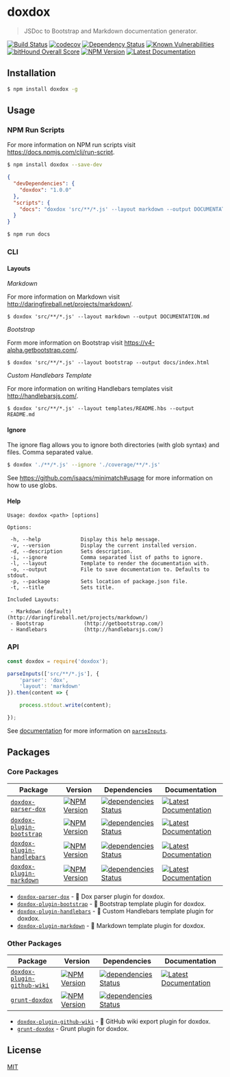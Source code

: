 # doxdox

> JSDoc to Bootstrap and Markdown documentation generator.

[![Build Status](https://travis-ci.org/neogeek/doxdox.svg?branch=master)](https://travis-ci.org/neogeek/doxdox)
[![codecov](https://img.shields.io/codecov/c/github/neogeek/doxdox/master.svg)](https://codecov.io/gh/neogeek/doxdox)
[![Dependency Status](https://david-dm.org/neogeek/doxdox.svg)](https://david-dm.org/neogeek/doxdox)
[![Known Vulnerabilities](https://snyk.io/test/npm/doxdox/badge.svg)](https://snyk.io/test/npm/doxdox)
[![bitHound Overall Score](https://www.bithound.io/github/neogeek/doxdox/badges/score.svg)](https://www.bithound.io/github/neogeek/doxdox)
[![NPM Version](http://img.shields.io/npm/v/doxdox.svg?style=flat)](https://www.npmjs.org/package/doxdox)
[![Latest Documentation](https://doxdox.org/images/badge-flat.svg)](https://doxdox.org/neogeek/doxdox)

## Installation

```bash
$ npm install doxdox -g
```

## Usage

### NPM Run Scripts

For more information on NPM run scripts visit <https://docs.npmjs.com/cli/run-script>.

```bash
$ npm install doxdox --save-dev
```

```json
{
  "devDependencies": {
    "doxdox": "1.0.0"
  },
  "scripts": {
    "docs": "doxdox 'src/**/*.js' --layout markdown --output DOCUMENTATION.md"
  }
}
```

```bash
$ npm run docs
```

### CLI

#### Layouts

_Markdown_

For more information on Markdown visit <http://daringfireball.net/projects/markdown/>.

```
$ doxdox 'src/**/*.js' --layout markdown --output DOCUMENTATION.md
```

_Bootstrap_

Form more information on Bootstrap visit <https://v4-alpha.getbootstrap.com/>.

```
$ doxdox 'src/**/*.js' --layout bootstrap --output docs/index.html
```

_Custom Handlebars Template_

For more information on writing Handlebars templates visit <http://handlebarsjs.com/>.

```
$ doxdox 'src/**/*.js' --layout templates/README.hbs --output README.md
```

#### Ignore

The ignore flag allows you to ignore both directories (with glob syntax) and files. Comma separated value.

```bash
$ doxdox './**/*.js' --ignore './coverage/**/*.js'
```

See <https://github.com/isaacs/minimatch#usage> for more information on how to use globs.

#### Help

```
Usage: doxdox <path> [options]

Options:

 -h, --help             Display this help message.
 -v, --version          Display the current installed version.
 -d, --description      Sets description.
 -i, --ignore           Comma separated list of paths to ignore.
 -l, --layout           Template to render the documentation with.
 -o, --output           File to save documentation to. Defaults to stdout.
 -p, --package          Sets location of package.json file.
 -t, --title            Sets title.

Included Layouts:

 - Markdown (default)    (http://daringfireball.net/projects/markdown/)
 - Bootstrap             (http://getbootstrap.com/)
 - Handlebars            (http://handlebarsjs.com/)
```

### API

```javascript
const doxdox = require('doxdox');

parseInputs(['src/**/*.js'], {
    'parser': 'dox',
    'layout': 'markdown'
}).then(content => {

    process.stdout.write(content);

});
```

See [documentation](DOCUMENTATION.md) for more information on [`parseInputs`](DOCUMENTATION.md#parseinputsinputs-config).

## Packages

### Core Packages

| Package | Version | Dependencies | Documentation |
| ------- | ------- | ------------ | ------------- |
| [`doxdox-parser-dox`](https://github.com/neogeek/doxdox-parser-dox) | [![NPM Version](http://img.shields.io/npm/v/doxdox-parser-dox.svg?style=flat)](https://www.npmjs.org/package/doxdox-parser-dox) | [![dependencies Status](https://david-dm.org/neogeek/doxdox-parser-dox/status.svg)](https://david-dm.org/neogeek/doxdox-parser-dox) | [![Latest Documentation](https://doxdox.org/images/badge-flat.svg)](https://doxdox.org/neogeek/doxdox-parser-dox) |
| [`doxdox-plugin-bootstrap`](https://github.com/neogeek/doxdox-plugin-bootstrap) | [![NPM Version](http://img.shields.io/npm/v/doxdox-plugin-bootstrap.svg?style=flat)](https://www.npmjs.org/package/doxdox-plugin-bootstrap) | [![dependencies Status](https://david-dm.org/neogeek/doxdox-plugin-bootstrap/status.svg)](https://david-dm.org/neogeek/doxdox-plugin-bootstrap) | [![Latest Documentation](https://doxdox.org/images/badge-flat.svg)](https://doxdox.org/neogeek/doxdox-plugin-bootstrap) |
| [`doxdox-plugin-handlebars`](https://github.com/neogeek/doxdox-plugin-handlebars) | [![NPM Version](http://img.shields.io/npm/v/doxdox-plugin-handlebars.svg?style=flat)](https://www.npmjs.org/package/doxdox-plugin-handlebars) | [![dependencies Status](https://david-dm.org/neogeek/doxdox-plugin-handlebars/status.svg)](https://david-dm.org/neogeek/doxdox-plugin-handlebars) | [![Latest Documentation](https://doxdox.org/images/badge-flat.svg)](https://doxdox.org/neogeek/doxdox-plugin-handlebars) |
| [`doxdox-plugin-markdown`](https://github.com/neogeek/doxdox-plugin-markdown) | [![NPM Version](http://img.shields.io/npm/v/doxdox-plugin-markdown.svg?style=flat)](https://www.npmjs.org/package/doxdox-plugin-markdown) | [![dependencies Status](https://david-dm.org/neogeek/doxdox-plugin-markdown/status.svg)](https://david-dm.org/neogeek/doxdox-plugin-markdown) | [![Latest Documentation](https://doxdox.org/images/badge-flat.svg)](https://doxdox.org/neogeek/doxdox-plugin-markdown) |

- [`doxdox-parser-dox`](https://github.com/neogeek/doxdox-parser-dox) - 🔌 Dox parser plugin for doxdox.
- [`doxdox-plugin-bootstrap`](https://github.com/neogeek/doxdox-plugin-bootstrap) - 🔌 Bootstrap template plugin for doxdox.
- [`doxdox-plugin-handlebars`](https://github.com/neogeek/doxdox-plugin-handlebars) - 🔌 Custom Handlebars template plugin for doxdox.
- [`doxdox-plugin-markdown`](https://github.com/neogeek/doxdox-plugin-markdown) - 🔌 Markdown template plugin for doxdox.

### Other Packages

| Package | Version | Dependencies | Documentation |
| ------- | ------- | ------------ | ------------- |
| [`doxdox-plugin-github-wiki`](https://github.com/neogeek/doxdox-plugin-github-wiki) | [![NPM Version](http://img.shields.io/npm/v/doxdox-plugin-github-wiki.svg?style=flat)](https://www.npmjs.org/package/doxdox-plugin-github-wiki) | [![dependencies Status](https://david-dm.org/neogeek/doxdox-plugin-github-wiki/status.svg)](https://david-dm.org/neogeek/doxdox-plugin-github-wiki) | [![Latest Documentation](https://doxdox.org/images/badge-flat.svg)](https://doxdox.org/neogeek/doxdox-plugin-github-wiki) |
| [`grunt-doxdox`](https://github.com/neogeek/grunt-doxdox) | [![NPM Version](http://img.shields.io/npm/v/grunt-doxdox.svg?style=flat)](https://www.npmjs.org/package/grunt-doxdox) | [![dependencies Status](https://david-dm.org/neogeek/grunt-doxdox/status.svg)](https://david-dm.org/neogeek/grunt-doxdox) | |

- [`doxdox-plugin-github-wiki`](https://github.com/neogeek/doxdox-plugin-github-wiki) - 🔌 GitHub wiki export plugin for doxdox.
- [`grunt-doxdox`](https://github.com/neogeek/grunt-doxdox) - Grunt plugin for doxdox.

## License

[MIT](LICENSE)
